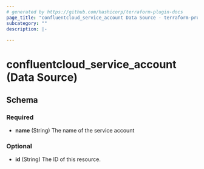```yaml
---
# generated by https://github.com/hashicorp/terraform-plugin-docs
page_title: "confluentcloud_service_account Data Source - terraform-provider-confluentcloud"
subcategory: ""
description: |-
  
---
```


# confluentcloud_service_account (Data Source)





<!-- schema generated by tfplugindocs -->
## Schema

### Required

- **name** (String) The name of the service account

### Optional

- **id** (String) The ID of this resource.


